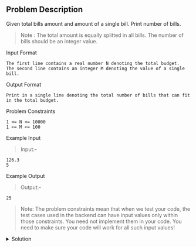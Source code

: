 ## Problem Description

Given total bills amount and amount of a single bill. Print number of bills.

>Note : The total amount is equally splitted in all bills. The number of bills should be an integer value.

Input Format
```
The first line contains a real number N denoting the total budget.
The second line contains an integer M denoting the value of a single bill.
```

Output Format
```
Print in a single line denoting the total number of bills that can fit in the total budget.
```

Problem Constraints
```
1 <= N <= 10000
1 <= M <= 100
```

Example Input

>Input:-
```
126.3
5
```

Example Output

>Output:-
```
25
```

>Note: The problem constraints mean that when we test your code, the test cases used in the backend can have input values only within those constraints. You need not implement them in your code. You need to make sure your code will work for all such input values!

<details>
  <summary>Solution</summary>
    Solution is not yet added!
